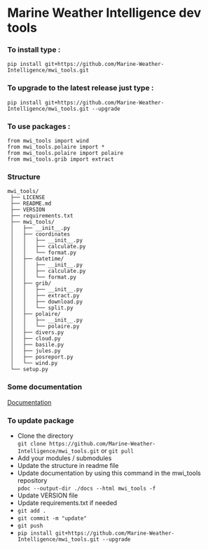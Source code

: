 # Marine Weather Intelligence dev tools

### To install type : <br/>
```
pip install git+https://github.com/Marine-Weather-Intelligence/mwi_tools.git
```
### To upgrade to the latest release just type : <br/>
```
pip install git+https://github.com/Marine-Weather-Intelligence/mwi_tools.git --upgrade
```


### To use packages : 
```
from mwi_tools import wind
from mwi_tools.polaire import *
from mwi_tools.polaire import polaire
from mwi_tools.grib import extract
```

### Structure 

```
mwi_tools/
 ├── LICENSE
 ├── README.md
 ├── VERSION
 ├── requirements.txt
 ├── mwi_tools/
 │   ├── __init__.py
 │   ├── coordinates
 │   │   ├── __init__.py
 │   │   ├── calculate.py
 │   │   └── format.py
 │   ├── datetime/
 │   │   ├── __init__.py
 │   │   ├── calculate.py
 │   │   └── format.py
 │   ├── grib/
 │   │   ├── __init__.py
 │   │   ├── extract.py
 │   │   ├── download.py
 │   │   └── split.py
 │   ├── polaire/
 │   │   ├── __init__.py
 │   │   └── polaire.py
 │   ├── divers.py
 │   ├── cloud.py
 │   ├── basile.py 
 │   ├── jules.py 
 │   ├── posreport.py
 │   └── wind.py
 └── setup.py
```

 ### Some documentation

[Documentation](https://marine-weather-intelligence.github.io/mwi_tools/)

### To update package 

- Clone the directory <br>
  ```git clone https://github.com/Marine-Weather-Intelligence/mwi_tools.git```
  or 
  ```git pull```
- Add your modules / submodules 
- Update the structure in readme file
- Update documentation by using this command in the mwi_tools repository <br>
  ```pdoc --output-dir ./docs --html mwi_tools -f```
- Update VERSION file
- Update requirements.txt if needed
- ```git add . ```
- ```git commit -m "update"```
- ```git push```
- ```pip install git+https://github.com/Marine-Weather-Intelligence/mwi_tools.git --upgrade```




